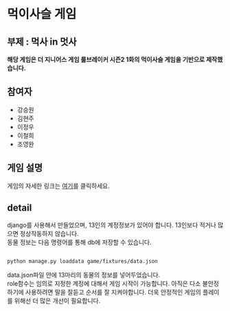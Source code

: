 <h1>먹이사슬 게임</h1>
<h2>부제 : 먹사 in 멋사</h2>
<b>해당 게임은 더 지니어스 게임 룰브레이커 시즌2 1화의 먹이사슬 게임을 기반으로 제작했습니다.</b>
<h2>참여자</h2>
<ul>
    <li>강승원</li>
    <li>김현주</li>
    <li>이정우</li>
    <li>이철희</li>
    <li>조영완</li>
</ul>
<h2>게임 설명</h2>
<p>
    게임의 자세한 링크는 <a
        href="https://namu.wiki/w/%EB%8D%94%20%EC%A7%80%EB%8B%88%EC%96%B4%EC%8A%A4:%EB%A3%B0%20%EB%B8%8C%EB%A0%88%EC%9D%B4%EC%BB%A4/1%ED%99%94">여기</a>를
    클릭하세요.
    <br>
    
</p>
<h2>detail</h2>
<p>
    django를 사용해서 만들었으며, 13인의 계정정보가 있어야 합니다.
    13인보다 적거나 많으면 정상작동하지 않습니다.
    <br>
    동물 정보는 다음 명령어를 통해 db에 저장할 수 있습니다.
</p>
<pre><code>
python manage.py loaddata game/fixtures/data.json
</code></pre>
<p>
    data.json파일 안에 13마리의 동물의 정보를 넣어두었습니다.
    <br>
    role함수는 임의로 지정한 계정에 대해서 게임 시작이 가능합니다.
    아직은 다소 불안정하기에 사용하려면 말을 잘듣고 순서를 잘 지켜야합니다.
    더욱 안정적인 게임의 플레이를 위해선 더 많은 개선이 필요합니다.
</p>